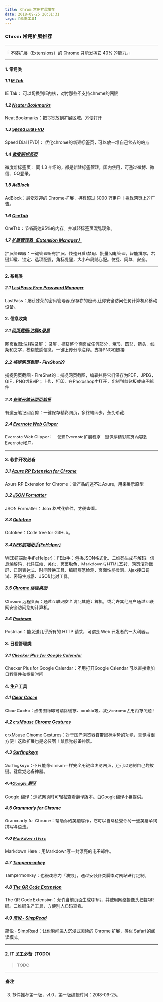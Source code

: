 ```yaml
---
title: Chrom 常用扩展推荐
date: 2018-09-25 20:01:31
tags: [效率工具]
---
```


### Chrom 常用扩展推荐

---
>
「 不装扩展（Extensions）的 Chrome 只能发挥它 40% 的能力。」
>

---
#### 1. 常用类
##### 1.1 [IE Tab](https://chrome.google.com/webstore/detail/ie-tab/hehijbfgiekmjfkfjpbkbammjbdenadd)
>
IE Tab： 可以切换到IE内核，对付那些不支持chrome的网银
>
##### 1.2 [Neater Bookmarks](https://chrome.google.com/webstore/detail/neater-bookmarks/ofgjggbjanlhbgaemjbkiegeebmccifi?hl=zh-CN)
>
Neat Bookmarks：把书签放到扩展区域，方便打开
>
##### 1.3 [Speed Dial FVD](https://chrome.google.com/webstore/detail/speed-dial-fvd-new-tab-pa/llaficoajjainaijghjlofdfmbjpebpa?hl=zh-CN)
>
Speed Dial [FVD]： 优化chrome的新建标签页，可以放一堆自己常去的站点
>
##### 1.4 [微度新标签页](https://chrome.google.com/webstore/detail/%E5%BE%AE%E5%BA%A6%E6%96%B0%E6%A0%87%E7%AD%BE%E9%A1%B5/dgmpjohfgidbnmmihaholohmeccijgog?hl=zh-CN)
>
微度新标签页： 同 1.3 介绍的，都是新建标签管理，国内使用，可通过微博、微信、QQ登录。
>
##### 1.5 [AdBlock](https://chrome.google.com/webstore/detail/adblock/gighmmpiobklfepjocnamgkkbiglidom?hl=zh-CN)
>
AdBlock：最受欢迎的 Chrome 扩展，拥有超过 6000 万用户！拦截网页上的广告。
>
##### 1.6 [OneTab](https://chrome.google.com/webstore/detail/onetab/chphlpgkkbolifaimnlloiipkdnihall?hl=zh-CN)
>
OneTab：节省高达95％的内存，并减轻标签页混乱现象。
>
##### 1.7 [扩展管理器（Extension Manager）](https://chrome.google.com/webstore/detail/extension-manager/gjldcdngmdknpinoemndlidpcabkggco?hl=zh-CN)
>
扩展管理器：一键管理所有扩展，快速开启/禁用、批量闪电管理，智能排序，右键卸载、锁定、选项配置，角标提醒，大小布局随心配。快捷、简单、安全。
>

---

#### 2. 系统类
##### 2.1 [LastPass: Free Password Manager]()
>
LastPass：屡获殊荣的密码管理器,保存你的密码,让你安全访问任何计算机和移动设备。
>

#### 2. 信息收集
##### 2.1 [网页截图:注释&录屏](https://chrome.google.com/webstore/detail/awesome-screenshot-screen/nlipoenfbbikpbjkfpfillcgkoblgpmj?hl=zh-CN)
>
网页截图:注释&录屏： 录屏，捕获整个页面或任何部分，矩形，圆形，箭头，线条和文字，模糊敏感信息，一键上传分享注释。支持PNG和链接
>
##### 2.2 [捕捉网页截图 - FireShot的](https://chrome.google.com/webstore/detail/take-webpage-screenshots/mcbpblocgmgfnpjjppndjkmgjaogfceg?hl=zh-CN)
>
捕捉网页截图 - FireShot的：捕捉网页截图，编辑并将它们保存为PDF，JPEG，GIF，PNG或BMP；上传，打印，在Photoshop中打开，复制到剪贴板或电子邮件
>

##### 2.3 [有道云笔记网页剪报](https://chrome.google.com/webstore/detail/%E6%9C%89%E9%81%93%E4%BA%91%E7%AC%94%E8%AE%B0%E7%BD%91%E9%A1%B5%E5%89%AA%E6%8A%A5/joinpgckiioeklibflapokicmndlcnef?hl=zh-CN)
>
有道云笔记网页剪：一键保存精彩网页，多终端同步，永久珍藏.
>

##### 2.4 [Evernote Web Clipper](https://chrome.google.com/webstore/detail/evernote-web-clipper/pioclpoplcdbaefihamjohnefbikjilc)
>
Evernote Web Clipper：一使用Evernote扩展程序一键保存精彩网页内容到Evernote帐户。
>

---

#### 3. 软件开发必备
##### 3.1 [Axure RP Extension for Chrome](https://chrome.google.com/webstore/detail/axure-rp-extension-for-ch/dogkpdfcklifaemcdfbildhcofnopogp?hl=zh-CN)
>
Axure RP Extension for Chrome：做产品的逃不过Axure，用来展示原型
>
##### 3.2 [JSON Formatter](https://chrome.google.com/webstore/detail/json-formatter/bcjindcccaagfpapjjmafapmmgkkhgoa?hl=zh-CN)
>
JSON Formatter：Json 格式化软件，方便查看。
>
##### 3.3 [Octotree](https://chrome.google.com/webstore/detail/octotree/bkhaagjahfmjljalopjnoealnfndnagc?hl=zh-CN)
>
Octotree：Code tree for GitHub。
>
##### 3.4[WEB前端助手(FeHelper)](https://chrome.google.com/webstore/detail/web%E5%89%8D%E7%AB%AF%E5%8A%A9%E6%89%8Bfehelper/pkgccpejnmalmdinmhkkfafefagiiiad?hl=zh-CN)
>
WEB前端助手(FeHelper)：FE助手：包括JSON格式化、二维码生成与解码、信息编解码、代码压缩、美化、页面取色、Markdown与HTML互转、网页滚动截屏、正则表达式、时间转换工具、编码规范检测、页面性能检测、Ajax接口调试、密码生成器、JSON比对工具。
>
##### 3.5 [Chrome 远程桌面](https://chrome.google.com/webstore/detail/chrome-remote-desktop/gbchcmhmhahfdphkhkmpfmihenigjmpp?utm_source=chrome-ntp-icon)
>
Chrome 远程桌面：通过互联网安全访问其他计算机，或允许其他用户通过互联网安全访问您的计算机。
>
##### 3.6 [Postman](https://chrome.google.com/webstore/detail/postman/fhbjgbiflinjbdggehcddcbncdddomop)
>
Postman：能发送几乎所有的 HTTP 请求，可谓是 Web 开发者的一大利器。。
>


#### 3. 日程管理类
##### 3.1 [Checker Plus for Google Calendar](https://chrome.google.com/webstore/detail/checker-plus-for-google-c/hkhggnncdpfibdhinjiegagmopldibha)
>
Checker Plus for Google Calendar：不用打开Google Calendar 可以直接添加日程事件和提醒时间
>

#### 4. 生产工具
##### 4.1 [Clear Cache](https://chrome.google.com/webstore/detail/clear-cache/cppjkneekbjaeellbfkmgnhonkkjfpdn?utm_source=chrome-app-launcher-info-dialog)
>
Clear Cache：点击图标即可清除缓存、cookie等，减少chrome占用内存问题！
>
##### 4.2 [crxMouse Chrome Gestures](https://chrome.google.com/webstore/detail/crxmouse-chrome-gestures/jlgkpaicikihijadgifklkbpdajbkhjo?utm_source=chrome-app-launcher-info-dialog)
>
crxMouse Chrome Gestures：对于国产浏览器自带鼠标手势的功能，真觉得很方便！这款扩展也是必装啊！鼠标党必备神器。
>
##### 4.3 [Surfingkeys](https://chrome.google.com/webstore/detail/surfingkeys/gfbliohnnapiefjpjlpjnehglfpaknnc?hl=zh-CN)
>
Surfingkeys：不只能像vimium一样完全用键盘浏览网页，还可以定制自己的按键。键盘党必备神器。
>
##### 4.4[Google 翻译](https://chrome.google.com/webstore/detail/google-translate/aapbdbdomjkkjkaonfhkkikfgjllcleb?hl=zh-CN)
>
Google 翻译：浏览网页时可轻松查看翻译版本。由Google翻译小组提供。
>
##### 4.5 [Grammarly for Chrome](https://chrome.google.com/webstore/detail/grammarly-for-chrome/kbfnbcaeplbcioakkpcpgfkobkghlhen?hl=zh-CN)
>
Grammarly for Chrome：帮助你的英语写作，它可以自动检查你的一些英语单词拼写与语法。
>
##### 4.6 [Markdown Here](https://chrome.google.com/webstore/detail/markdown-here/elifhakcjgalahccnjkneoccemfahfoa?hl=zh-CN)
>
Markdown Here：用Markdown写一封漂亮的电子邮件。
>
##### 4.7 [Tampermonkey](https://chrome.google.com/webstore/detail/tampermonkey/dhdgffkkebhmkfjojejmpbldmpobfkfo?hl=zh-CN)
>
Tampermonkey：也被戏称为「油猴」，通过安装各类脚本对网站进行定制。
>
##### 4.8 [The QR Code Extension](https://chrome.google.com/webstore/detail/the-qr-code-extension/oijdcdmnjjgnnhgljmhkjlablaejfeeb?hl=zh-CN)
>
The QR Code Extension：允许当前页面生成QR码，并使用网络摄像头扫描QR码。二维码生产工具，方便别人扫码查看。
>
##### 4.9 [简悦 - SimpRead](https://chrome.google.com/webstore/detail/the-qr-code-extension/oijdcdmnjjgnnhgljmhkjlablaejfeeb?hl=zh-CN)
>
简悦 - SimpRead：让你瞬间进入沉浸式阅读的 Chrome 扩展，类似 Safari 的阅读模式。
>

---

#### 2. IT 民工必备（TODO）
> TODO
---

##### 备注
>
3. 软件推荐第一版，v1.0，第一版编辑时间：2018-09-25。
>
